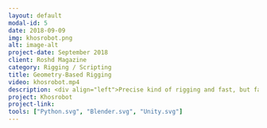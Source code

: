 ```yaml
---
layout: default
modal-id: 5
date: 2018-09-09
img: khosrobot.png
alt: image-alt
project-date: September 2018
client: Roshd Magazine
category: Rigging / Scripting
title: Geometry-Based Rigging
video: khosrobot.mp4
description: <div align="left">Precise kind of rigging and fast, but fairly hard to implement. It is mostly useful for mechanical rigs because of pseudo-primitive shapes that are naturally used in, but also applicable to organics with some approximations.<br><br>This rig includes some interesting applications of calculus and geometrical algorithms. For example, the main wheel of the character rolls precisely on its bottom surface and never enters it. The surface itself has a controller and can be transformed separately. Newton-Raphson method is used here to solve corresponding equations(Sounds weird but it's real!). Character's teeth push each other aside when they collide using simple calculations. Notice the rotation of elbow hinges and telescope feature of arms. A bunch of 3d-geometry equations handles those. And finally, like most mechanical riggings, some linear algebra is taken into account to handle crown, eyes, and hands motions.<br><br>I've done this rig for an AR project. Geometry-based rigs like this can be easily exported to game engines and can be used on mobile platforms because they are low-level and fast.</div>
project: Khosrobot
project-link: 
tools: ["Python.svg", "Blender.svg", "Unity.svg"]
---
```

